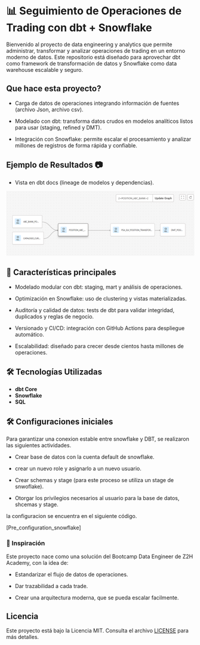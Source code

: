 # 📊 Seguimiento de Operaciones de Trading con dbt + Snowflake

Bienvenido al proyecto de data engineering y analytics que permite administrar, transformar y analizar operaciones de trading en un entorno moderno de datos.
Este repositorio está diseñado para aprovechar dbt como framework de transformación de datos y Snowflake como data warehouse escalable y seguro.

## Que hace esta proyecto?

- Carga de datos de operaciones integrando información de fuentes (archivo Json, archivo csv).

- Modelado con dbt: transforma datos crudos en modelos analíticos listos para usar (staging, refined y DMT).

- Integración con Snowflake: permite escalar el procesamiento y analizar millones de registros de forma rápida y confiable.



## Ejemplo de Resultados 📷

- Vista en dbt docs (lineage de modelos y dependencias).

![Inicio-Móvil](images/lineash.png)

## 🎯 Características principales

- Modelado modular con dbt: staging, mart y análisis de operaciones.

- Optimización en Snowflake: uso de clustering y vistas materializadas.

- Auditoría y calidad de datos: tests de dbt para validar integridad, duplicados y reglas de negocio.

- Versionado y CI/CD: integración con GitHub Actions para despliegue automático.

- Escalabilidad: diseñado para crecer desde cientos hasta millones de operaciones.


## 🛠 Tecnologías Utilizadas

- **dbt Core**
- **Snowflake**
- **SQL**


## 🛠 Configuraciones iniciales

Para garantizar una conexion estable entre snowflake y DBT, se realizaron las siguientes actividades.

- Crear base de datos con la cuenta default de snowflake.

- crear un nuevo role y asignarlo a un nuevo usuario.

- Crear schemas y stage (para este proceso se utiliza un stage de snwoflake).

- Otorgar los privilegios necesarios al usuario para la base de datos, shcemas y stage.

la configuracion se encuentra en el siguiente código.

[Pre_configuration_snowflake]



### 🧠 Inspiración

Este proyecto nace como una solución del Bootcamp Data Engineer de Z2H Academy, con la idea de:

- Estandarizar el flujo de datos de operaciones.

- Dar trazabilidad a cada trade.

- Crear una arquitectura moderna, que se pueda escalar facilmente.


## Licencia

Este proyecto está bajo la Licencia MIT. Consulta el archivo [LICENSE](LICENSE) para más detalles.


